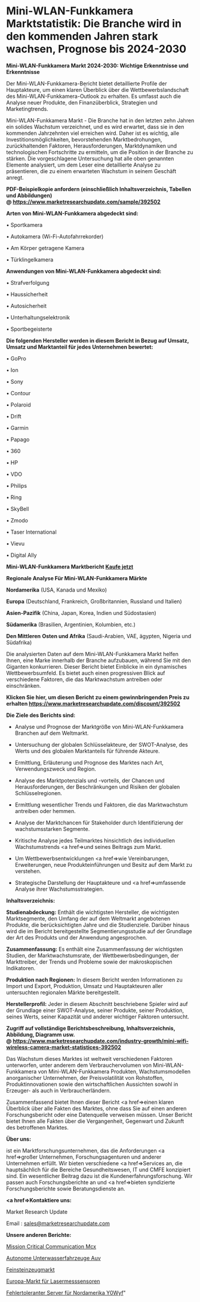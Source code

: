 # Mini-WLAN-Funkkamera Marktstatistik: Die Branche wird in den kommenden Jahren stark wachsen, Prognose bis 2024-2030

<strong>Mini-WLAN-Funkkamera Markt 2024-2030: Wichtige Erkenntnisse und Erkenntnisse</strong>

Der Mini-WLAN-Funkkamera-Bericht bietet detaillierte Profile der Hauptakteure, um einen klaren Überblick über die Wettbewerbslandschaft des Mini-WLAN-Funkkamera-Outlook zu erhalten. Es umfasst auch die Analyse neuer Produkte, den Finanzüberblick, Strategien und Marketingtrends.

Mini-WLAN-Funkkamera Markt - Die Branche hat in den letzten zehn Jahren ein solides Wachstum verzeichnet, und es wird erwartet, dass sie in den kommenden Jahrzehnten viel erreichen wird. Daher ist es wichtig, alle Investitionsmöglichkeiten, bevorstehenden Marktbedrohungen, zurückhaltenden Faktoren, Herausforderungen, Marktdynamiken und technologischen Fortschritte zu ermitteln, um die Position in der Branche zu stärken. Die vorgeschlagene Untersuchung hat alle oben genannten Elemente analysiert, um dem Leser eine detaillierte Analyse zu präsentieren, die zu einem erwarteten Wachstum in seinem Geschäft anregt.

<strong><b>PDF-Beispielkopie anfordern (einschließlich Inhaltsverzeichnis, Tabellen und Abbildungen) @ </b></strong><strong><a href=https://www.marketresearchupdate.com/sample/392502><strong>https://www.marketresearchupdate.com/sample/392502</u></a></strong></strong>

<strong>Arten von Mini-WLAN-Funkkamera abgedeckt sind:</strong>

• Sportkamera

• Autokamera (Wi-Fi-Autofahrrekorder)

• Am Körper getragene Kamera

• Türklingelkamera

<strong>Anwendungen von Mini-WLAN-Funkkamera abgedeckt sind:</strong>

• Strafverfolgung

• Haussicherheit

• Autosicherheit

• Unterhaltungselektronik

• Sportbegeisterte

<strong>Die folgenden Hersteller werden in diesem Bericht in Bezug auf Umsatz, Umsatz und Marktanteil für jedes Unternehmen bewertet:</strong>

• GoPro

• Ion

• Sony

• Contour

• Polaroid

• Drift

• Garmin

• Papago

• 360

• HP

• VDO

• Philips

• Ring

• SkyBell

• Zmodo

• Taser International

• Vievu

• Digital Ally

<strong>Mini-WLAN-Funkkamera Marktbericht <a href=https://www.marketresearchupdate.com/buynow/392502>Kaufe jetzt</a></strong>

<strong>Regionale Analyse Für Mini-WLAN-Funkkamera Märkte</strong>

<strong>Nordamerika</strong> (USA, Kanada und Mexiko)

<strong>Europa</strong> (Deutschland, Frankreich, Großbritannien, Russland und Italien)

<strong>Asien-Pazifik</strong> (China, Japan, Korea, Indien und Südostasien)

<strong>Südamerika</strong> (Brasilien, Argentinien, Kolumbien, etc.)

<strong>Den Mittleren</strong> <strong>Osten und Afrika</strong> (Saudi-Arabien, VAE, ägypten, Nigeria und Südafrika)

Die analysierten Daten auf dem Mini-WLAN-Funkkamera Markt helfen Ihnen, eine Marke innerhalb der Branche aufzubauen, während Sie mit den Giganten konkurrieren. Dieser Bericht bietet Einblicke in ein dynamisches Wettbewerbsumfeld. Es bietet auch einen progressiven Blick auf verschiedene Faktoren, die das Marktwachstum antreiben oder einschränken.

<strong>Klicken Sie hier, um diesen Bericht zu einem gewinnbringenden Preis zu erhalten
</strong><strong><a href=https://www.marketresearchupdate.com/discount/392502>https://www.marketresearchupdate.com/discount/392502</b></u></strong></a>

<strong>Die Ziele des Berichts sind:</strong>

- Analyse und Prognose der Marktgröße von Mini-WLAN-Funkkamera Branchen auf dem Weltmarkt.

- Untersuchung der globalen Schlüsselakteure, der SWOT-Analyse, des Werts und des globalen Marktanteils für führende Akteure.

- Ermittlung, Erläuterung und Prognose des Marktes nach Art, Verwendungszweck und Region.

- Analyse des Marktpotenzials und -vorteils, der Chancen und Herausforderungen, der Beschränkungen und Risiken der globalen Schlüsselregionen.

- Ermittlung wesentlicher Trends und Faktoren, die das Marktwachstum antreiben oder hemmen.

- Analyse der Marktchancen für Stakeholder durch Identifizierung der wachstumsstarken Segmente.

- Kritische Analyse jedes Teilmarktes hinsichtlich des individuellen Wachstumstrends <a href=>und</a> seines Beitrags zum Markt.

- Um Wettbewerbsentwicklungen <a href=>wie</a> Vereinbarungen, Erweiterungen, neue Produkteinführungen und Besitz auf dem Markt zu verstehen.

- Strategische Darstellung der Hauptakteure und <a href=>umfas</a>sende Analyse ihrer Wachstumsstrategien.

<strong>Inhaltsverzeichnis:</strong>

<strong>Studienabdeckung:</strong> Enthält die wichtigsten Hersteller, die wichtigsten Marktsegmente, den Umfang der auf dem Weltmarkt angebotenen Produkte, die berücksichtigten Jahre und die Studienziele. Darüber hinaus wird die im Bericht bereitgestellte Segmentierungsstudie auf der Grundlage der Art des Produkts und der Anwendung angesprochen.

<strong>Zusammenfassung:</strong> Es enthält eine Zusammenfassung der wichtigsten Studien, der Marktwachstumsrate, der Wettbewerbsbedingungen, der Markttreiber, der Trends und Probleme sowie der makroskopischen Indikatoren.

<strong>Produktion nach Regionen:</strong> In diesem Bericht werden Informationen zu Import und Export, Produktion, Umsatz und Hauptakteuren aller untersuchten regionalen Märkte bereitgestellt.

<strong>Herstellerprofil:</strong> Jeder in diesem Abschnitt beschriebene Spieler wird auf der Grundlage einer SWOT-Analyse, seiner Produkte, seiner Produktion, seines Werts, seiner Kapazität und anderer wichtiger Faktoren untersucht.

<strong><b>Zugriff auf vollständige Berichtsbeschreibung, Inhaltsverzeichnis, Abbildung, Diagramm usw. @ </b></strong><strong><a href=https://www.marketresearchupdate.com/industry-growth/mini-wifi-wireless-camera-market-statistices-392502>https://www.marketresearchupdate.com/industry-growth/mini-wifi-wireless-camera-market-statistices-392502</a></strong>

Das Wachstum dieses Marktes ist weltweit verschiedenen Faktoren unterworfen, unter anderem dem Verbrauchervolumen von Mini-WLAN-Funkkamera von Mini-WLAN-Funkkamera Produkten, Wachstumsmodellen anorganischer Unternehmen, der Preisvolatilität von Rohstoffen, Produktinnovationen sowie den wirtschaftlichen Aussichten sowohl in Erzeuger- als auch in Verbraucherländern.

Zusammenfassend bietet Ihnen dieser Bericht <a href=>einen</a> klaren Überblick über alle Fakten des Marktes, ohne dass Sie auf einen anderen Forschungsbericht oder eine Datenquelle verweisen müssen. Unser Bericht bietet Ihnen alle Fakten über die Vergangenheit, Gegenwart und Zukunft des betroffenen Marktes.

<strong>Über uns:</strong>

 ist ein Marktforschungsunternehmen, das die Anforderungen <a href=>großer</a> Unternehmen, Forschungsagenturen und anderer Unternehmen erfüllt. Wir bieten verschiedene <a href=>Services</a> an, die hauptsächlich für die Bereiche Gesundheitswesen, IT und CMFE konzipiert sind. Ein wesentlicher Beitrag dazu ist die Kundenerfahrungsforschung. Wir passen auch Forschungsberichte an und <a href=>bieten</a> syndizierte Forschungsberichte sowie Beratungsdienste an.

<strong><a href=>Kontaktiere uns:</a></strong>

Market Research Update

Email : sales@marketresearchupdate.com

<strong>Unsere anderen Berichte:</strong>

<a href=https://www.linkedin.com/pulse/mission-critical-communication-mcx>Mission Critical Communication Mcx</a>

<a href=https://www.linkedin.com/pulse/autonomous-underwater-vehicles-auv>Autonome Unterwasserfahrzeuge Auv</a>

<a href=https://www.linkedin.com/pulse/porcelain-stoneware-market-2023-analysis-growth-drivers>Feinsteinzeugmarkt</a>

<a href=https://www.linkedin.com/pulse/europe-laser-measurement-sensors-market-size>Europa-Markt für Lasermesssensoren</a>

<a href=https://www.linkedin.com/pulse/north-america-fault-tolerant-server-y0wyf/>Fehlertoleranter Server für Nordamerika Y0Wyf</a>"
